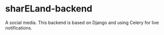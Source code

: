 # sharELand-backend

A social media. This backend is based on Django and using Celery for live notifications.
